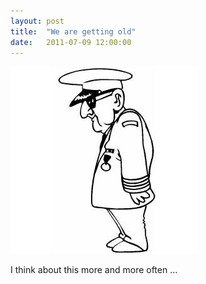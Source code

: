 ```yaml
---
layout: post
title:  "We are getting old"
date:   2011-07-09 12:00:00
---
```


![Oldman](/resources/2011-07-09-we-are-getting-old-1.jpeg) 

I think about this more and more often ...

